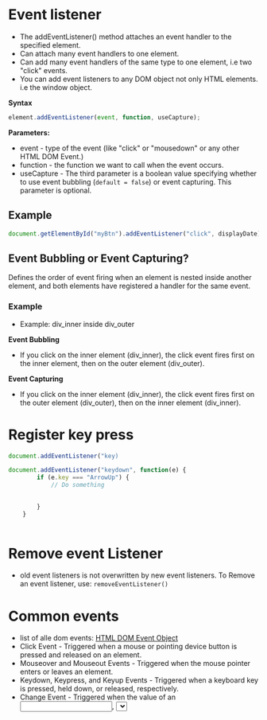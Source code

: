 
# Event listener

* The addEventListener() method attaches an event handler to the specified element.
* Can attach many event handlers to one element.
* Can add many event handlers of the same type to one element, i.e two "click" events.
* You can add event listeners to any DOM object not only HTML elements. i.e the window object.


**Syntax**
```javascript
element.addEventListener(event, function, useCapture);
```

**Parameters:**
* event - type of the event (like "click" or "mousedown" or any other HTML DOM Event.)
* function - the function we want to call when the event occurs.
* useCapture - The third parameter is a boolean value specifying whether to use
  event bubbling (`default = false`) or event capturing. This parameter is optional.


## Example
```javascript
document.getElementById("myBtn").addEventListener("click", displayDate);
```

## Event Bubbling or Event Capturing?
Defines the order of event firing when an element is nested inside another
element, and both elements have registered a handler for the same event.

### Example
* Example: div_inner inside div_outer

**Event Bubbling**
* If you click on the inner element (div_inner), the click event fires first on
  the inner element, then on the outer element (div_outer).

**Event Capturing**
* If you click on the inner element (div_inner), the click event fires first on
  the outer element (div_outer), then on the inner element (div_inner).




# Register key press

```javascript
document.addEventListener("key)

document.addEventListener("keydown", function(e) {
        if (e.key === "ArrowUp") {
            // Do something

        
        }
    }
    
```

# Remove event Listener
* old event listeners is not overwritten by new event listeners. To Remove an event listener, use: 
`removeEventListener()` 


# Common events
* list of alle dom events: [HTML DOM Event Object](https://www.w3schools.com/jsref/dom_obj_event.asp)
* Click Event - Triggered when a mouse or pointing device button is pressed and released on an element.
* Mouseover and Mouseout Events - Triggered when the mouse pointer enters or leaves an element.
* Keydown, Keypress, and Keyup Events - Triggered when a keyboard key is pressed, held down, or released, respectively.
* Change Event - Triggered when the value of an <input>, <select>, or <textarea> element changes.
* Submit Event - Triggered when a form is submitted.
* Load Event - Triggered when a resource and its dependent resources have finished loading.


## Change event
The change event is fired for <input>, <select>, and <textarea> elements when
the user modifies the element's value. Unlike the input event, the change event
is not necessarily fired for each alteration to an element's value.


## Text input
* fires each time the user types a character

# Examples

## Radio buttons
* Use `change`  event and `.checked` to get the value of a radio button
```javascript
radioBtn1.addEventListener('change', () => {
    console.log(radioBtn1.checked);
});
```



